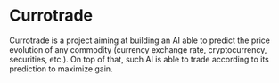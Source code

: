 # Currotrade

Currotrade is a project aiming at building an AI able to predict the price evolution of any commodity (currency exchange rate, cryptocurrency, securities, etc.).
On top of that, such AI is able to trade according to its prediction to maximize gain.